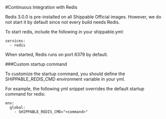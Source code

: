 
#Continuous Integration with Redis

Redis 3.0.0 is pre-installed on all Shippable Official images. However, we do not start it by default since not every build needs Redis.

To start redis, include the following in your shippable.yml:

```
services:
  - redis
```

When started, Redis runs on port 6379 by default.

###Custom startup command

To customize the startup command, you should define the SHIPPABLE_REDIS_CMD environment variable in your yml.

For example, the following yml snippet overrides the default startup command for redis:

```
env:
  global:
    - SHIPPABLE_REDIS_CMD="<command>"
```
